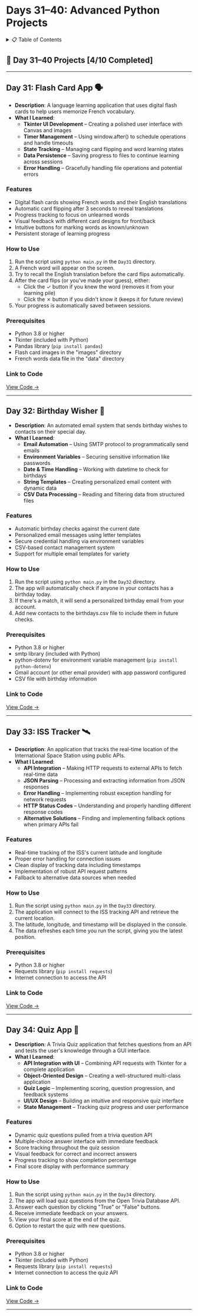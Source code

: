 <a name="day-31-40"></a>

# Days 31–40: Advanced Python Projects

<details>
<summary>📋 Table of Contents</summary>

- [Day 31: Flash Card App](#day-31-flash-card-app)
- [Day 32: Birthday Wisher](#day-32-birthday-wisher)
- [Day 33: ISS Tracker](#day-33-iss-tracker)
- [Day 34: Quiz App](#day-34-quiz-app)
  <!-- Add more days as they are completed -->
  </details>

## 📅 Day 31–40 Projects [4/10 Completed]

---

<a name="day-31-flash-card-app"></a>

## Day 31: Flash Card App 🗣️

- **Description**: A language learning application that uses digital flash cards to help users memorize French vocabulary.
- **What I Learned**:
  - **Tkinter UI Development** – Creating a polished user interface with Canvas and images
  - **Timer Management** – Using window.after() to schedule operations and handle timeouts
  - **State Tracking** – Managing card flipping and word learning states
  - **Data Persistence** – Saving progress to files to continue learning across sessions
  - **Error Handling** – Gracefully handling file operations and potential errors

### Features

- Digital flash cards showing French words and their English translations
- Automatic card flipping after 3 seconds to reveal translations
- Progress tracking to focus on unlearned words
- Visual feedback with different card designs for front/back
- Intuitive buttons for marking words as known/unknown
- Persistent storage of learning progress

### How to Use

1. Run the script using `python main.py` in the `Day31` directory.
2. A French word will appear on the screen.
3. Try to recall the English translation before the card flips automatically.
4. After the card flips (or you've made your guess), either:
   - Click the ✓ button if you knew the word (removes it from your learning pile)
   - Click the ✗ button if you didn't know it (keeps it for future review)
5. Your progress is automatically saved between sessions.

### Prerequisites

- Python 3.8 or higher
- Tkinter (included with Python)
- Pandas library (`pip install pandas`)
- Flash card images in the "images" directory
- French words data file in the "data" directory

### Link to Code

[View Code →](Day31/main.py)

---

<a name="day-32-birthday-wisher"></a>

## Day 32: Birthday Wisher 📧

- **Description**: An automated email system that sends birthday wishes to contacts on their special day.
- **What I Learned**:
  - **Email Automation** – Using SMTP protocol to programmatically send emails
  - **Environment Variables** – Securing sensitive information like passwords
  - **Date & Time Handling** – Working with datetime to check for birthdays
  - **String Templates** – Creating personalized email content with dynamic data
  - **CSV Data Processing** – Reading and filtering data from structured files

### Features

- Automatic birthday checks against the current date
- Personalized email messages using letter templates
- Secure credential handling via environment variables
- CSV-based contact management system
- Support for multiple email templates for variety

### How to Use

1. Run the script using `python main.py` in the `Day32` directory.
2. The app will automatically check if anyone in your contacts has a birthday today.
3. If there's a match, it will send a personalized birthday email from your account.
4. Add new contacts to the birthdays.csv file to include them in future checks.

### Prerequisites

- Python 3.8 or higher
- smtp library (included with Python)
- python-dotenv for environment variable management (`pip install python-dotenv`)
- Gmail account (or other email provider) with app password configured
- CSV file with birthday information

### Link to Code

[View Code →](Day32/birthday-wisher/main.py)

---

<a name="day-33-iss-tracker"></a>

## Day 33: ISS Tracker 🛰️

- **Description**: An application that tracks the real-time location of the International Space Station using public APIs.
- **What I Learned**:
  - **API Integration** – Making HTTP requests to external APIs to fetch real-time data
  - **JSON Parsing** – Processing and extracting information from JSON responses
  - **Error Handling** – Implementing robust exception handling for network requests
  - **HTTP Status Codes** – Understanding and properly handling different response codes
  - **Alternative Solutions** – Finding and implementing fallback options when primary APIs fail

### Features

- Real-time tracking of the ISS's current latitude and longitude
- Proper error handling for connection issues
- Clean display of tracking data including timestamps
- Implementation of robust API request patterns
- Fallback to alternative data sources when needed

### How to Use

1. Run the script using `python main.py` in the `Day33` directory.
2. The application will connect to the ISS tracking API and retrieve the current location.
3. The latitude, longitude, and timestamp will be displayed in the console.
4. The data refreshes each time you run the script, giving you the latest position.

### Prerequisites

- Python 3.8 or higher
- Requests library (`pip install requests`)
- Internet connection to access the API

### Link to Code

[View Code →](Day33/main.py)

---

<a name="day-34-quiz-app"></a>

## Day 34: Quiz App 🧠

- **Description**: A Trivia Quiz application that fetches questions from an API and tests the user's knowledge through a GUI interface.
- **What I Learned**:
  - **API Integration with UI** – Combining API requests with Tkinter for a complete application
  - **Object-Oriented Design** – Creating a well-structured multi-class application
  - **Quiz Logic** – Implementing scoring, question progression, and feedback systems
  - **UI/UX Design** – Building an intuitive and responsive quiz interface
  - **State Management** – Tracking quiz progress and user performance

### Features

- Dynamic quiz questions pulled from a trivia question API
- Multiple-choice answer interface with immediate feedback
- Score tracking throughout the quiz session
- Visual feedback for correct and incorrect answers
- Progress tracking to show completion percentage
- Final score display with performance summary

### How to Use

1. Run the script using `python main.py` in the `Day34` directory.
2. The app will load quiz questions from the Open Trivia Database API.
3. Answer each question by clicking "True" or "False" buttons.
4. Receive immediate feedback on your answers.
5. View your final score at the end of the quiz.
6. Option to restart the quiz with new questions.

### Prerequisites

- Python 3.8 or higher
- Tkinter (included with Python)
- Requests library (`pip install requests`)
- Internet connection to access the quiz API

### Link to Code

[View Code →](Day34/main.py)

---

<!-- Content for additional days will be added as projects are completed -->
